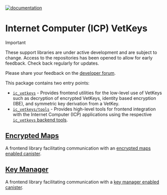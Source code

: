 [![documentation](https://img.shields.io/badge/documentation-online-blue)](https://5lfyp-mqaaa-aaaag-aleqa-cai.icp0.io/)

# Internet Computer (ICP) VetKeys

> [!IMPORTANT] 
> These support libraries are under active development and are subject to change. Access to the repositories has been opened to allow for early feedback. Check back regularly for updates.
>
> Please share your feedback on the [developer forum](https://forum.dfinity.org/t/threshold-key-derivation-privacy-on-the-ic/16560/179).

This package contains two entry points:
* [`ic_vetkeys`](https://5lfyp-mqaaa-aaaag-aleqa-cai.icp0.io/modules/ic_vetkeys.html) - Provides frontend utilities for the low-level use of VetKeys such as decryption of encrypted VetKeys, identity based encryption (IBE), and symmetric key derivation from a VetKey.
* [`ic_vetkeys/tools`](https://5lfyp-mqaaa-aaaag-aleqa-cai.icp0.io/modules/ic_vetkeys_tools.html) - Provides high-level tools for frontend integration with the Internet Computer (ICP) applications using the respective [`ic_vetkeys` backend tools](https://docs.rs/ic_vetkeys/latest/).

## [Encrypted Maps](https://5lfyp-mqaaa-aaaag-aleqa-cai.icp0.io/classes/ic_vetkeys_tools.EncryptedMaps.html)
A frontend library facilitating communication with an [encrypted maps enabled canister](https://docs.rs/ic_vetkeys/latest/TODO).

## [Key Manager](https://5lfyp-mqaaa-aaaag-aleqa-cai.icp0.io/classes/ic_vetkeys_tools.KeyManager.html)
A frontend library facilitating communication with a [key manager enabled canister](https://docs.rs/ic_vetkeys/latest/TODO).
